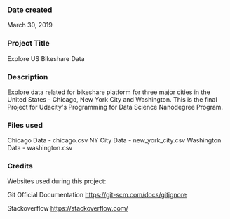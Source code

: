 ### Date created
March 30, 2019

### Project Title
Explore US Bikeshare Data

### Description
Explore data related for bikeshare platform for three major cities in the United States - Chicago, New York City and Washington. This is the final Project for Udacity's Programming for Data Science Nanodegree Program.

### Files used
Chicago Data - chicago.csv
NY City Data - new_york_city.csv
Washington Data - washington.csv


### Credits
Websites used during this project:

Git Official Documentation
https://git-scm.com/docs/gitignore


Stackoverflow
https://stackoverflow.com/
